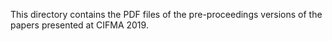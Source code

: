 This directory contains the PDF files of the pre-proceedings versions of the papers presented at CIFMA 2019.
